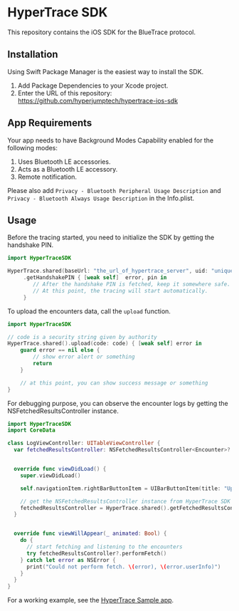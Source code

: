 # HyperTrace SDK

This repository contains the iOS SDK for the BlueTrace protocol.

## Installation

Using Swift Package Manager is the easiest way to install the SDK.

1. Add Package Dependencies to your Xcode project.
2. Enter the URL of this repository: https://github.com/hyperjumptech/hypertrace-ios-sdk

## App Requirements

Your app needs to have Background Modes Capability enabled for the following modes:

1. Uses Bluetooth LE accessories.
2. Acts as a Bluetooth LE accessory.
3. Remote notification.

Please also add `Privacy - Bluetooth Peripheral Usage Description` and `Privacy - Bluetooth Always Usage Description` in the Info.plist.

## Usage

Before the tracing started, you need to initialize the SDK by getting the handshake PIN.

```swift
import HyperTraceSDK

HyperTrace.shared(baseUrl: "the_url_of_hypertrace_server", uid: "unique_id_to_identify_the_device_or_user")
     .getHandshakePIN { [weak self]  error, pin in
        // After the handshake PIN is fetched, keep it somewhere safe.
        // At this point, the tracing will start automatically.
     }
```

To upload the encounters data, call the `upload` function.

```swift
import HyperTraceSDK

// code is a security string given by authority
HyperTrace.shared().upload(code: code) { [weak self] error in
    guard error == nil else {
        // show error alert or something
        return
    }

    // at this point, you can show success message or something
}
```

For debugging purpose, you can observe the encounter logs by getting the NSFetchedResultsController instance.

```swift
import HyperTraceSDK
import CoreData

class LogViewController: UITableViewController {
  var fetchedResultsController: NSFetchedResultsController<Encounter>?


  override func viewDidLoad() {
    super.viewDidLoad()

    self.navigationItem.rightBarButtonItem = UIBarButtonItem(title: "Upload", style: .plain, target: self, action: #selector(addTapped))

    // get the NSFetchedResultsController instance from HyperTrace SDK
    fetchedResultsController = HyperTrace.shared().getFetchedResultsController(delegate: self)
  }


  override func viewWillAppear(_ animated: Bool) {
    do {
      // start fetching and listening to the encounters
      try fetchedResultsController?.performFetch()
    } catch let error as NSError {
      print("Could not perform fetch. \(error), \(error.userInfo)")
    }
  }
}
```

For a working example, see the [HyperTrace Sample app](https://github.com/hyperjumptech/hypertrace-ios-sdk-sample).
